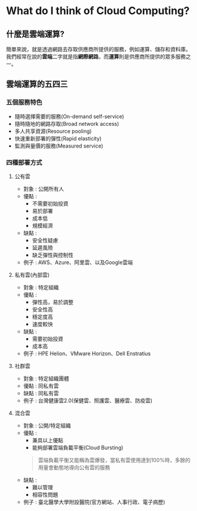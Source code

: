 # What do I think of Cloud Computing?
## 什麼是雲端運算?
簡單來說，就是透過網路去存取供應商所提供的服務，例如運算、儲存和資料庫。
我們經常在說的**雲端**二字就是指**網際網路**，而**運算**則是供應商所提供的眾多服務之一。

## 雲端運算的五四三
### 五個服務特色
- 隨時選擇需要的服務(On-demand self-service)
- 隨時隨地的網路存取(Broad network access)
- 多人共享資源(Resource pooling)
- 快速重新部署的彈性(Rapid elasticity)
- 監測與量價的服務(Measured service)

### 四種部署方式
1. 公有雲
	- 對象 : 公開所有人
	- 優點 :
		- 不需要初始投資
		- 易於部署
		- 成本低
		- 規模經濟
	- 缺點 :
		- 安全性疑慮
		- 延遲風險
		- 缺乏彈性與控制性
	- 例子 : AWS、Azure、阿里雲、以及Google雲端
	
2. 私有雲(內部雲)
	- 對象 : 特定組織
	- 優點 :
		- 彈性高，易於調整
		- 安全性高
		- 穩定度高
		- 速度較快
	- 缺點 :
		- 需要初始投資
		- 成本高
	- 例子 : HPE Helion、VMware Horizon、Dell Enstratius
	
3. 社群雲
	- 對象 : 特定組織團體
	- 優點 : 同私有雲
	- 缺點 : 同私有雲
	- 例子 : 台灣健康雲2.0(保健雲、照護雲、醫療雲、防疫雲)
4. 混合雲
	- 對象 : 公開/特定組織
	- 優點 :
		- 兼具以上優點
		- 能夠部署雲端負載平衡(Cloud Bursting)
		> 雲端負載平衡又能稱為雲爆發，當私有雲使用達到100%時，多餘的用量會動態地導向公有雲的服務
	- 缺點 :
		- 難以管理
		- 相容性問題
	- 例子 : 臺北醫學大學附設醫院(官方網站、人事行政、電子病歷)














